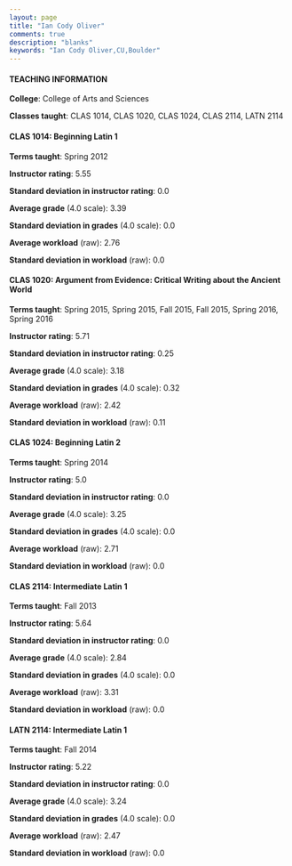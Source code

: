 ```yaml
---
layout: page
title: "Ian Cody Oliver" 
comments: true
description: "blanks"
keywords: "Ian Cody Oliver,CU,Boulder"
---
```

<head>
<script src="https://ajax.googleapis.com/ajax/libs/jquery/2.1.3/jquery.min.js"></script>
<script src="https://dl.dropboxusercontent.com/s/pc42nxpaw1ea4o9/highcharts.js?dl=0"></script>
<!-- <script src="../assets/js/highcharts.js"></script> -->
<style type="text/css">@font-face {
	font-family: "Bebas Neue";
	src: url(https://www.filehosting.org/file/details/544349/BebasNeue Regular.otf) format("opentype");
	}
	h1.Bebas { 
		font-family: "Bebas Neue", Verdana, Tahoma;
	}
</style>
</head>
	   
#### TEACHING INFORMATION

**College**: College of Arts and Sciences

**Classes taught**: CLAS 1014, CLAS 1020, CLAS 1024, CLAS 2114, LATN 2114

#### CLAS 1014: Beginning Latin 1

**Terms taught**: Spring 2012

**Instructor rating**: 5.55

**Standard deviation in instructor rating**: 0.0

**Average grade** (4.0 scale): 3.39

**Standard deviation in grades** (4.0 scale): 0.0

**Average workload** (raw): 2.76

**Standard deviation in workload** (raw): 0.0

#### CLAS 1020: Argument from Evidence: Critical Writing about the Ancient World

**Terms taught**: Spring 2015, Spring 2015, Fall 2015, Fall 2015, Spring 2016, Spring 2016

**Instructor rating**: 5.71

**Standard deviation in instructor rating**: 0.25

**Average grade** (4.0 scale): 3.18

**Standard deviation in grades** (4.0 scale): 0.32

**Average workload** (raw): 2.42

**Standard deviation in workload** (raw): 0.11

#### CLAS 1024: Beginning Latin 2

**Terms taught**: Spring 2014

**Instructor rating**: 5.0

**Standard deviation in instructor rating**: 0.0

**Average grade** (4.0 scale): 3.25

**Standard deviation in grades** (4.0 scale): 0.0

**Average workload** (raw): 2.71

**Standard deviation in workload** (raw): 0.0

#### CLAS 2114: Intermediate Latin 1

**Terms taught**: Fall 2013

**Instructor rating**: 5.64

**Standard deviation in instructor rating**: 0.0

**Average grade** (4.0 scale): 2.84

**Standard deviation in grades** (4.0 scale): 0.0

**Average workload** (raw): 3.31

**Standard deviation in workload** (raw): 0.0

#### LATN 2114: Intermediate Latin 1

**Terms taught**: Fall 2014

**Instructor rating**: 5.22

**Standard deviation in instructor rating**: 0.0

**Average grade** (4.0 scale): 3.24

**Standard deviation in grades** (4.0 scale): 0.0

**Average workload** (raw): 2.47

**Standard deviation in workload** (raw): 0.0

